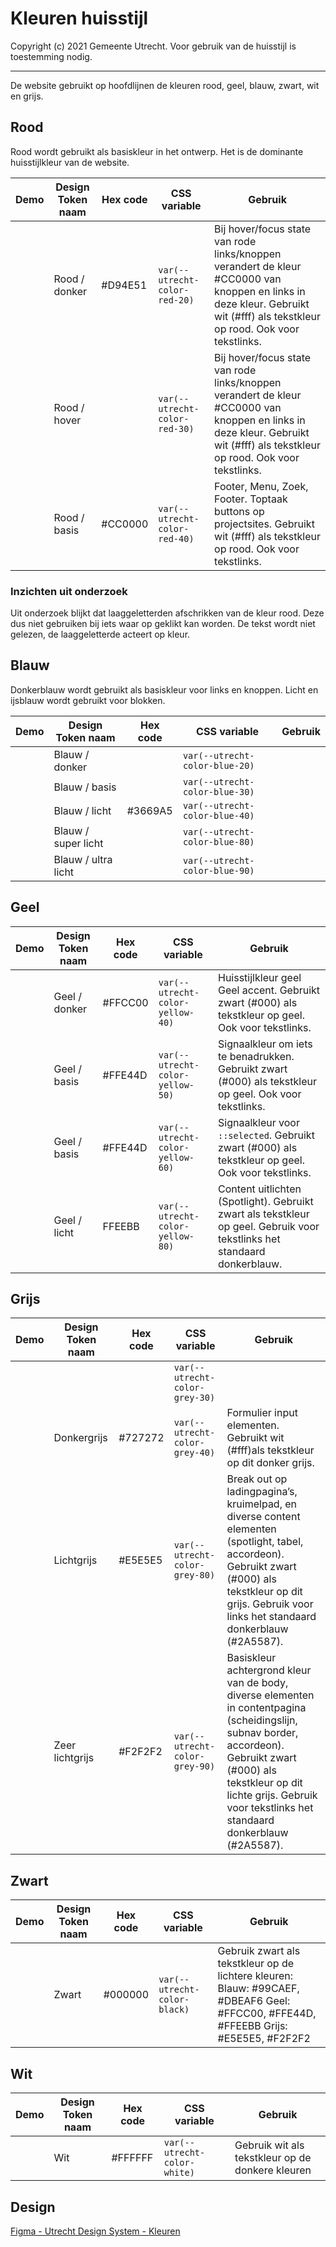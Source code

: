 <!-- markdownlint-disable MD033 -->

# Kleuren huisstijl

Copyright (c) 2021 Gemeente Utrecht. Voor gebruik van de huisstijl is toestemming nodig.

---

De website gebruikt op hoofdlijnen de kleuren rood, geel, blauw, zwart, wit en grijs.

## Rood

Rood wordt gebruikt als basiskleur in het ontwerp. Het is de dominante huisstijlkleur van de website.

| Demo                                                                                         | Design Token naam | Hex code | CSS variable                  | Gebruik                                                                                                                                                                      |
| -------------------------------------------------------------------------------------------- | ----------------- | -------- | ----------------------------- | ---------------------------------------------------------------------------------------------------------------------------------------------------------------------------- |
| <div class="utrecht-color-demo" style="background-color: var(--utrecht-color-red-20)"></div> | Rood / donker     | #D94E51  | `var(--utrecht-color-red-20)` | Bij hover/focus state van rode links/knoppen verandert de kleur #CC0000 van knoppen en links in deze kleur. Gebruikt wit (#fff) als tekstkleur op rood. Ook voor tekstlinks. |
| <div class="utrecht-color-demo" style="background-color: var(--utrecht-color-red-30)"></div> | Rood / hover      |          | `var(--utrecht-color-red-30)` | Bij hover/focus state van rode links/knoppen verandert de kleur #CC0000 van knoppen en links in deze kleur. Gebruikt wit (#fff) als tekstkleur op rood. Ook voor tekstlinks. |
| <div class="utrecht-color-demo" style="background-color: var(--utrecht-color-red-40)"></div> | Rood / basis      | #CC0000  | `var(--utrecht-color-red-40)` | Footer, Menu, Zoek, Footer. Toptaak buttons op projectsites. Gebruikt wit (#fff) als tekstkleur op rood. Ook voor tekstlinks.                                                |

### Inzichten uit onderzoek

Uit onderzoek blijkt dat laaggeletterden afschrikken van de kleur rood. Deze dus niet gebruiken bij iets waar op geklikt kan worden. De tekst wordt niet gelezen, de laaggeletterde acteert op kleur.

## Blauw

Donkerblauw wordt gebruikt als basiskleur voor links en knoppen. Licht en ijsblauw wordt gebruikt voor blokken.

| Demo                                                                                          | Design Token naam   | Hex code | CSS variable                   | Gebruik |
| --------------------------------------------------------------------------------------------- | ------------------- | -------- | ------------------------------ | ------- |
| <div class="utrecht-color-demo" style="background-color: var(--utrecht-color-blue-20)"></div> | Blauw / donker      |          | `var(--utrecht-color-blue-20)` |         |
| <div class="utrecht-color-demo" style="background-color: var(--utrecht-color-blue-30)"></div> | Blauw / basis       |          | `var(--utrecht-color-blue-30)` |         |
| <div class="utrecht-color-demo" style="background-color: var(--utrecht-color-blue-40)"></div> | Blauw / licht       | #3669A5  | `var(--utrecht-color-blue-40)` |         |
| <div class="utrecht-color-demo" style="background-color: var(--utrecht-color-blue-80)"></div> | Blauw / super licht |          | `var(--utrecht-color-blue-80)` |         |
| <div class="utrecht-color-demo" style="background-color: var(--utrecht-color-blue-90)"></div> | Blauw / ultra licht |          | `var(--utrecht-color-blue-90)` |         |

## Geel

| Demo                                                                                            | Design Token naam | Hex code | CSS variable                     | Gebruik                                                                                                                   |
| ----------------------------------------------------------------------------------------------- | ----------------- | -------- | -------------------------------- | ------------------------------------------------------------------------------------------------------------------------- |
| <div class="utrecht-color-demo" style="background-color: var(--utrecht-color-yellow-40)"></div> | Geel / donker     | #FFCC00  | `var(--utrecht-color-yellow-40)` | Huisstijlkleur geel Geel accent. Gebruikt zwart (#000) als tekstkleur op geel. Ook voor tekstlinks.                       |
| <div class="utrecht-color-demo" style="background-color: var(--utrecht-color-yellow-50)"></div> | Geel / basis      | #FFE44D  | `var(--utrecht-color-yellow-50)` | Signaalkleur om iets te benadrukken. Gebruikt zwart (#000) als tekstkleur op geel. Ook voor tekstlinks.                   |
| <div class="utrecht-color-demo" style="background-color: var(--utrecht-color-yellow-60)"></div> | Geel / basis      | #FFE44D  | `var(--utrecht-color-yellow-60)` | Signaalkleur voor `::selected`. Gebruikt zwart (#000) als tekstkleur op geel. Ook voor tekstlinks.                        |
| <div class="utrecht-color-demo" style="background-color: var(--utrecht-color-yellow-80)"></div> | Geel / licht      | FFEEBB   | `var(--utrecht-color-yellow-80)` | Content uitlichten (Spotlight). Gebruikt zwart als tekstkleur op geel. Gebruik voor tekstlinks het standaard donkerblauw. |

## Grijs

| Demo                                                                                          | Design Token naam | Hex code | CSS variable                   | Gebruik                                                                                                                                                                                                                                         |
| --------------------------------------------------------------------------------------------- | ----------------- | -------- | ------------------------------ | ----------------------------------------------------------------------------------------------------------------------------------------------------------------------------------------------------------------------------------------------- |
| <div class="utrecht-color-demo" style="background-color: var(--utrecht-color-grey-30)"></div> |                   |          | `var(--utrecht-color-grey-30)` |                                                                                                                                                                                                                                                 |
| <div class="utrecht-color-demo" style="background-color: var(--utrecht-color-grey-40)"></div> | Donkergrijs       | #727272  | `var(--utrecht-color-grey-40)` | Formulier input elementen. Gebruikt wit (#fff)als tekstkleur op dit donker grijs.                                                                                                                                                               |
| <div class="utrecht-color-demo" style="background-color: var(--utrecht-color-grey-80)"></div> | Lichtgrijs        | #E5E5E5  | `var(--utrecht-color-grey-80)` | Break out op ladingpagina’s, kruimelpad, en diverse content elementen (spotlight, tabel, accordeon). Gebruikt zwart (#000) als tekstkleur op dit grijs. Gebruik voor links het standaard donkerblauw (#2A5587).                                 |
| <div class="utrecht-color-demo" style="background-color: var(--utrecht-color-grey-90)"></div> | Zeer lichtgrijs   | #F2F2F2  | `var(--utrecht-color-grey-90)` | Basiskleur achtergrond kleur van de body, diverse elementen in contentpagina (scheidingslijn, subnav border, accordeon). Gebruikt zwart (#000) als tekstkleur op dit lichte grijs. Gebruik voor tekstlinks het standaard donkerblauw (#2A5587). |

## Zwart

| Demo                                                                                        | Design Token naam | Hex code | CSS variable                 | Gebruik                                                                                                                              |
| ------------------------------------------------------------------------------------------- | ----------------- | -------- | ---------------------------- | ------------------------------------------------------------------------------------------------------------------------------------ |
| <div class="utrecht-color-demo" style="background-color: var(--utrecht-color-black)"></div> | Zwart             | #000000  | `var(--utrecht-color-black)` | Gebruik zwart als tekstkleur op de lichtere kleuren: Blauw: #99CAEF, #DBEAF6 Geel: #FFCC00, #FFE44D, #FFEEBB Grijs: #E5E5E5, #F2F2F2 |

## Wit

| Demo                                                                                        | Design Token naam | Hex code | CSS variable                 | Gebruik                                          |
| ------------------------------------------------------------------------------------------- | ----------------- | -------- | ---------------------------- | ------------------------------------------------ |
| <div class="utrecht-color-demo" style="background-color: var(--utrecht-color-white)"></div> | Wit               | #FFFFFF  | `var(--utrecht-color-white)` | Gebruik wit als tekstkleur op de donkere kleuren |

## Design

[Figma - Utrecht Design System - Kleuren](https://www.figma.com/file/msb3CfQBefPoruqNQ968Zh/Utrecht-Design-System?node-id=1%3A866)
